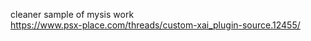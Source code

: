 cleaner sample of mysis work          
https://www.psx-place.com/threads/custom-xai_plugin-source.12455/
